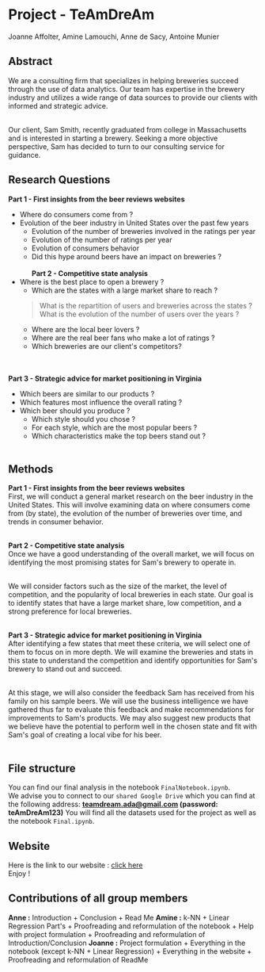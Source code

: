 # Project - TeAmDreAm

Joanne Affolter, Amine Lamouchi, Anne de Sacy, Antoine Munier

## Abstract 
We are a consulting firm that specializes in helping breweries succeed through the use of data analytics. Our team has expertise in the brewery industry and utilizes a wide range of data sources to provide our clients with informed and strategic advice.

<br>
Our client, Sam Smith, recently graduated from college in Massachusetts and is interested in starting a brewery. Seeking a more objective perspective, Sam has decided to turn to our consulting service for guidance.

## Research Questions
**Part 1 - First insights from the beer reviews websites**
- Where do consumers come from ?
- Evolution of the beer industry in United States over the past few years
    - Evolution of the number of breweries involved in the ratings per year
    - Evolution of the number of ratings per year 
    - Evolution of consumers behavior
    - Did this hype around beers have an impact on breweries ? 
<br><br>
**Part 2 - Competitive state analysis**
- Where is the best place to open a brewery ?
    - Which are the states with a large market share to reach ?
    > What is the repartition of users and breweries across the states ? What is the evolution of the number of users over the years ? 
    - Where are the local beer lovers ? 
    - Where are the real beer fans who make a lot of ratings ? 
    - Which breweries are our client's competitors?

<br><br>
**Part 3 - Strategic advice for market positioning in Virginia**<br>
- Which beers are similar to our products ?
- Which features most influence the overall rating ? 
- Which beer should you produce ? 
    - Which style should you chose ?
    - For each style, which are the most popular beers ? 
    - Which characteristics make the top beers stand out ? 
<br><br>

## Methods

**Part 1 - First insights from the beer reviews websites**<br>
First, we will conduct a general market research on the beer industry in the United States. This will involve examining data on where consumers come from (by state), the evolution of the number of breweries over time, and trends in consumer behavior.
<br><br>

**Part 2 - Competitive state analysis**<br>
Once we have a good understanding of the overall market, we will focus on identifying the most promising states for Sam's brewery to operate in.
<br><br>

We will consider factors such as the size of the market, the level of competition, and the popularity of local breweries in each state. Our goal is to identify states that have a large market share, low competition, and a strong preference for local breweries.
<br><br>

**Part 3 - Strategic advice for market positioning in Virginia**<br>
After identifying a few states that meet these criteria, we will select one of them to focus on in more depth. We will examine the breweries and stats in this state to understand the competition and identify opportunities for Sam's brewery to stand out and succeed.
<br><br>

At this stage, we will also consider the feedback Sam has received from his family on his sample beers. We will use the business intelligence we have gathered thus far to evaluate this feedback and make recommendations for improvements to Sam's products. We may also suggest new products that we believe have the potential to perform well in the chosen state and fit with Sam's goal of creating a local vibe for his beer.
<br><br>


## File structure

You can find our final analysis in the notebook `FinalNotebook.ipynb`.
<br>
We advise you to connect to our `shared Google Drive` which you can find at the following address: **teamdream.ada@gmail.com (password: teAmDreAm123)**
You will find all the datasets used for the project as well as the notebook `Final.ipynb`.

## Website 
Here is the link to our website : [click here](https://cerulean-pavlova-66ae22.netlify.app)
<br>Enjoy ! 

## Contributions of all group members
**Anne :** Introduction + Conclusion + Read Me
**Amine :** k-NN + Linear Regression Part's + Proofreading and reformulation of the notebook + Help with project formulation + Proofreading and reformulation of Introduction/Conclusion
**Joanne :** Project formulation + Everything in the notebook (except k-NN + Linear Regression) +  Everything in the website + Proofreading and reformulation of ReadMe


